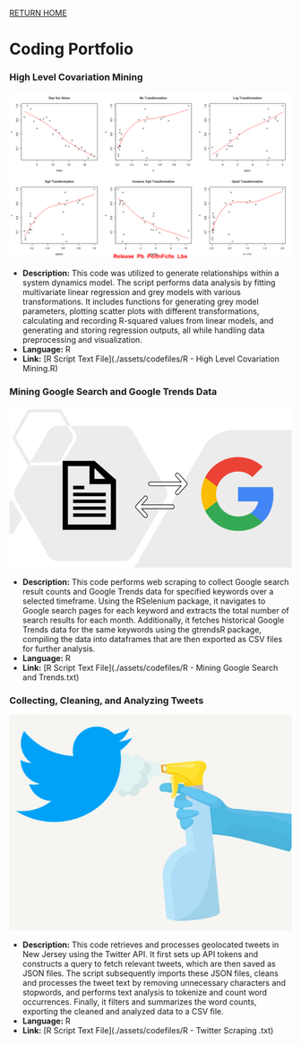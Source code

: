 [RETURN HOME](https://cjknoble.github.io/)

# Coding Portfolio

### High Level Covariation Mining
![Image](./assets/img/Rplot01.png)
- **Description:** This code was utilized to generate relationships within a system dynamics model. The script performs data analysis by fitting multivariate linear regression and grey models with various transformations. It includes functions for generating grey model parameters, plotting scatter plots with different transformations, calculating and recording R-squared values from linear models, and generating and storing regression outputs, all while handling data preprocessing and visualization.
- **Language:** R
- **Link:** [R Script Text File](./assets/codefiles/R - High Level Covariation Mining.R)

### Mining Google Search and Google Trends Data
![Image](./assets/img/googlescrape.png)
- **Description:** This code performs web scraping to collect Google search result counts and Google Trends data for specified keywords over a selected timeframe. Using the RSelenium package, it navigates to Google search pages for each keyword and extracts the total number of search results for each month. Additionally, it fetches historical Google Trends data for the same keywords using the gtrendsR package, compiling the data into dataframes that are then exported as CSV files for further analysis.
- **Language:** R
- **Link:** [R Script Text File](./assets/codefiles/R - Mining Google Search and Trends.txt)

### Collecting, Cleaning, and Analyzing Tweets 
![Image](./assets/img/twitterclean.png)
- **Description:** This code retrieves and processes geolocated tweets in New Jersey using the Twitter API. It first sets up API tokens and constructs a query to fetch relevant tweets, which are then saved as JSON files. The script subsequently imports these JSON files, cleans and processes the tweet text by removing unnecessary characters and stopwords, and performs text analysis to tokenize and count word occurrences. Finally, it filters and summarizes the word counts, exporting the cleaned and analyzed data to a CSV file.
- **Language:** R
- **Link:** [R Script Text File](./assets/codefiles/R - Twitter Scraping .txt)
